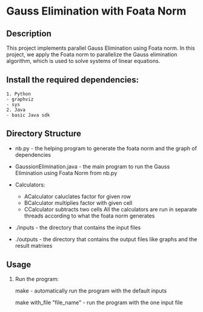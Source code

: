# Gauss Elimination with Foata Norm

## Description

This project implements parallel Gauss Elimination using Foata norm. In this project, we apply the Foata norm to parallelize the Gauss elimination algorithm, which is used to solve systems of linear equations.

## Install the required dependencies:

    1. Python
    - graphviz
    - sys
    2. Java
    - basic Java sdk

## Directory Structure

- nb.py - the helping program to generate the foata norm and the graph of dependencies
- GaussionElimination.java - the main program to run the Gauss Elimination using Foata Norm from nb.py
- Calculators:
    - ACalculator caluclates factor for given row
    - BCalculator multiplies factor with given cell
    - CCalculator subtracts two cells 
    All the calculators are run in separate threads according to what the foata norm generates

- ./inputs - the directory that contains the input files
- ./outputs - the directory that contains the output files like graphs and the result matrixes

## Usage

1. Run the program:

    make - automatically run the program with the default inputs

    make with_file "file_name" - run the program with the one input file



